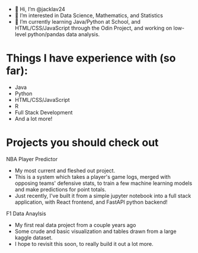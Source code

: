 - 👋 Hi, I’m @jacklav24
- 👀 I’m interested in Data Science, Mathematics, and Statistics
- 🌱 I’m currently learning Java/Python at School, and HTML/CSS/JavaScript through the Odin Project, and working on low-level python/pandas data analysis.

# Things I have experience with (so far):
- Java
- Python
- HTML/CSS/JavaScript
- R
- Full Stack Development
- And a lot more!

# Projects you should check out
NBA Player Predictor
- My most current and fleshed out project.
- This is a system which takes a player's game logs, merged with opposing teams' defensive stats, to train a few machine learning models and make predictions for point totals.
- Just recently, I've built it from a simple jupyter notebook into a full stack application, with React frontend, and FastAPI python backend!

F1 Data Anaylsis
- My first real data project from a couple years ago
- Some crude and basic visualization and tables drawn from a large kaggle dataset.
- I hope to revisit this soon, to really build it out a lot more.
